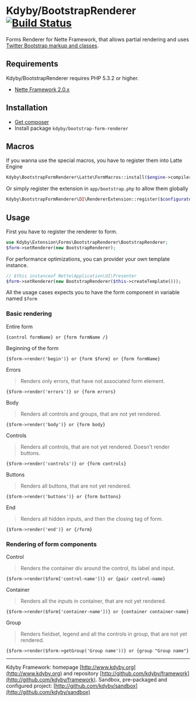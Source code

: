 # Kdyby/BootstrapRenderer [![Build Status](https://secure.travis-ci.org/Kdyby/Framework.png?branch=master)](http://travis-ci.org/Kdyby/Framework)

Forms Renderer for Nette Framework, that allows partial rendering and uses [Twitter Bootstrap markup and classes](http://twitter.github.com/bootstrap/base-css.html#forms).


## Requirements

Kdyby/BootstrapRenderer requires PHP 5.3.2 or higher.

- [Nette Framework 2.0.x](https://github.com/nette/nette)


## Installation

- [Get composer](http://getcomposer.org/doc/00-intro.md)
- Install package <code>kdyby/bootstrap-form-renderer</code>


## Macros

If you wanna use the special macros, you have to register them into Latte Engine

```php
Kdyby\BootstrapFormRenderer\Latte\FormMacros::install($engine->compiler);
```

Or simply register the extension in `app/bootstrap.php` to allow them globally

```php
Kdyby\BootstrapFormRenderer\DI\RendererExtension::register($configurator);
```


## Usage

First you have to register the renderer to form.

```php
use Kdyby\Extension\Forms\BootstrapRenderer\BootstrapRenderer;
$form->setRenderer(new BootstrapRenderer);
```

For performance optimizations, you can provider your own template instance.

```php
// $this instanceof Nette\Application\UI\Presenter
$form->setRenderer(new BootstrapRenderer($this->createTemplate()));
```

All the usage cases expects you to have the form component in variable named <code>$form</code>



### Basic rendering

Entire form

```smarty
{control formName} or {form formName /}
```

Beginning of the form

```smarty
{$form->render('begin')} or {form $form} or {form formName}
```

Errors

> Renders only errors, that have not associated form element.

```smarty
{$form->render('errors')} or {form errors}
```

Body

> Renders all controls and groups, that are not yet rendered.

```smarty
{$form->render('body')} or {form body}
```

Controls

> Renders all controls, that are not yet rendered. Doesn't render buttons.

```smarty
{$form->render('controls')} or {form controls}
```

Buttons

> Renders all buttons, that are not yet rendered.

```smarty
{$form->render('buttons')} or {form buttons}
```

End

> Renders all hidden inputs, and then the closing tag of form.

```smarty
{$form->render('end')} or {/form}
```


### Rendering of form components

Control

> Renders the container div around the control, its label and input.

```smarty
{$form->render($form['control-name'])} or {pair control-name}
```

Container

> Renders all the inputs in container, that are not yet rendered.

```smarty
{$form->render($form['container-name'])} or {container container-name}
```

Group

> Renders fieldset, legend and all the controls in group, that are not yet rendered.

```smarty
{$form->render($form->getGroup('Group name'))} or {group "Group name"}
```


-----

Kdyby Framework: homepage [http://www.kdyby.org](http://www.kdyby.org) and repository [http://github.com/kdyby/framework](http://github.com/kdyby/framework).
Sandbox, pre-packaged and configured project: [http://github.com/kdyby/sandbox](http://github.com/kdyby/sandbox)
